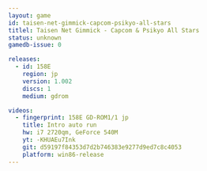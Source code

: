 ```yaml
---
layout: game
id: taisen-net-gimmick-capcom-psikyo-all-stars
titlel: Taisen Net Gimmick - Capcom & Psikyo All Stars
status: unknown
gamedb-issue: 0

releases:
  - id: 158E
    region: jp
    version: 1.002
    discs: 1
    medium: gdrom

videos:
  - fingerprint: 158E GD-ROM1/1 jp
    title: Intro auto run
    hw: i7 2720qm, GeForce 540M
    yt: -KHUAEu7Ink
    git: d59197f84353d7d2b746383e9277d9ed7c8c4053
    platform: win86-release
---
```

